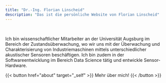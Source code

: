 ```yaml
---
title: "Dr.-Ing. Florian Linscheid"
description: "Das ist die persönliche Website von Florian Linscheid"
---
```


<br>

<p class="frontpage"> Ich bin wissenschaftlicher Mitarbeiter an der Universität
Augsburg im Bereich der Zustandsüberwachung, wo wir uns mit der Überwachung und
Charakterisierung von Industriemaschinen mittels unterschiedlicher akustischer
Sensoren beschäftigen. Ich bin zudem in der Softwareentwicklung im Bereich Data
Science tätig und entwickle Sensor-Hardware. </p>


{{< button href="about" target="_self" >}}
Mehr über mich!
{{< /button >}}

